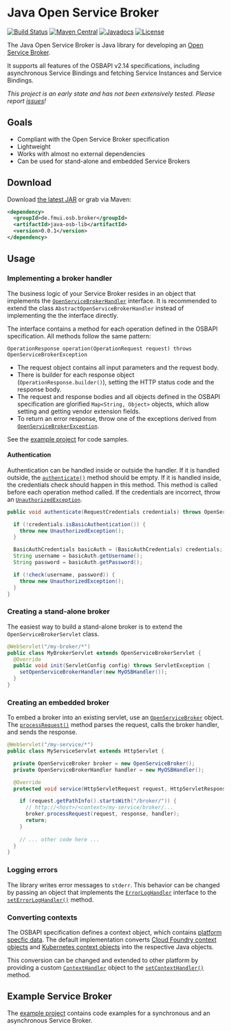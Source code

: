 # Java Open Service Broker

[![Build Status](https://travis-ci.org/fmui/java-osb.svg?branch=master)](https://travis-ci.org/fmui/java-osb)
[![Maven Central](https://img.shields.io/maven-central/v/de.fmui.osb.broker/java-osb-lib.svg?label=Maven%20Central)](https://search.maven.org/search?q=g:%22de.fmui.osb.broker%22%20AND%20a:%22java-osb-lib%22)
[![Javadocs](https://www.javadoc.io/badge/de.fmui.osb.broker/java-osb-lib.svg)](https://www.javadoc.io/doc/de.fmui.osb.broker/java-osb-lib)
[![License](https://img.shields.io/badge/License-Apache%202.0-blue.svg)](https://github.com/fmui/java-osb//blob/master/LICENSE)



The Java Open Service Broker is Java library for developing an [Open Service Broker][osbapi].

It supports all features of the OSBAPI v2.14 specifications, including  asynchronous Service Bindings and fetching Service Instances and Service Bindings.

_This project is an early state and has not been extensively tested. Please report [issues][github-issues]!_

## Goals

* Compliant with the Open Service Broker specification
* Lightweight
* Works with almost no external dependencies
* Can be used for stand-alone and embedded Service Brokers


## Download

Download [the latest JAR](https://search.maven.org/remote_content?g=de.fmui.osb.broker&a=java-osb-lib&v=LATEST) or grab via Maven:
```xml
<dependency>
  <groupId>de.fmui.osb.broker</groupId>
  <artifactId>java-osb-lib</artifactId>
  <version>0.0.1</version>
</dependency>
```

## Usage


### Implementing a broker handler

The business logic of your Service Broker resides in an object that implements the [`OpenServiceBrokerHandler`][javadoc-OpenServiceBrokerHandler] interface. It is recommended to extend the class `AbstractOpenServiceBrokerHandler` instead of implementing the the interface directly.
 
The interface contains a method for each operation defined in the OSBAPI specification. All methods follow the same pattern:

`OperationResponse operation(OperationRequest request) throws OpenServiceBrokerException`

* The request object contains all input parameters and the request body.
* There is builder for each response object (`OperationResponse.builder()`), setting the HTTP status code and the response body.
* The request and response bodies and all objects defined in the OSBAPI specification are glorified `Map<String, Object>` objects, which allow setting and getting vendor extension fields.
* To return an error response, throw one of the exceptions derived from [`OpenServiceBrokerException`][javadoc-OpenServiceBrokerException].

See the [example project][java-osb-examples] for code samples.

#### Authentication

Authentication can be handled inside or outside the handler. If it is handled outside, the [`authenticate()`][javadoc-authenticate] method should be empty. If it is handled inside, the credentials check should happen in this method. This method is called before each operation method called.
If the credentials are incorrect, throw an [`UnauthorizedException`][javadoc-UnauthorizedException].

```java
public void authenticate(RequestCredentials credentials) throws OpenServiceBrokerException {

  if (!credentials.isBasicAuthentication()) {
    throw new UnauthorizedException();
  }

  BasicAuthCredentials basicAuth = (BasicAuthCredentials) credentials;
  String username = basicAuth.getUsername();
  String password = basicAuth.getPassword();

  if (!check(username, password)) {
    throw new UnauthorizedException();
  }
}
```

### Creating a stand-alone broker

The easiest way to build a stand-alone broker is to extend the `OpenServiceBrokerServlet` class.

```java
@WebServlet("/my-broker/*")
public class MyBrokerServlet extends OpenServiceBrokerServlet {
  @Override
  public void init(ServletConfig config) throws ServletException {
    setOpenServiceBrokerHandler(new MyOSBHandler());
  }
}
```

### Creating an embedded broker

To embed a broker into an existing servlet, use an [`OpenServiceBroker`][javadoc-OpenServiceBroker] object. The [`processRequest()`][javadoc-processRequest] method parses the request, calls the broker handler, and sends the response.

```java
@WebServlet("/my-service/*")
public class MyServiceServlet extends HttpServlet {

  private OpenServiceBroker broker = new OpenServiceBroker();
  private OpenServiceBrokerHandler handler = new MyOSBHandler();

  @Override
  protected void service(HttpServletRequest request, HttpServletResponse response) throws ServletException, IOException {

    if (request.getPathInfo().startsWith("/broker/")) {
      // http://<host>/<context>/my-service/broker/...
      broker.processRequest(request, response, handler);
      return;
    } 
    
    // ... other code here ...
  }
}
```

### Logging errors

The library writes error messages to `stderr`. 
This behavior can be changed by passing an object that implements the [`ErrorLogHandler`][javadoc-ErrorLogHandler] interface to the [`setErrorLogHandler()`][javadoc-setErrorLogHandler] method.

### Converting contexts

The OSBAPI specification defines a context object, which contains [platform specfic data](https://github.com/openservicebrokerapi/servicebroker/blob/master/profile.md#context-object).
The default implementation converts [Cloud Foundry context objects](https://github.com/openservicebrokerapi/servicebroker/blob/master/profile.md#cloud-foundry-context-object) and [Kubernetes context objects](https://github.com/openservicebrokerapi/servicebroker/blob/master/profile.md#kubernetes-context-object) into the respective Java objects.

This conversion can be changed and extended to other platform by providing a custom [`ContextHandler`][javadoc-ContextHandler] object to the [`setContextHandler()`][javadoc-setContextHandler] method.

## Example Service Broker

 The [example project][java-osb-examples] contains code examples for a synchronous and an asynchronous Service Broker.

[osbapi]: https://github.com/openservicebrokerapi/servicebroker/
[github-issues]: https://github.com/fmui/java-osb/issues
[java-osb-examples]: https://github.com/fmui/java-osb/tree/master/java-osb-example
[javadoc-OpenServiceBrokerHandler]: https://javadoc.io/page/de.fmui.osb.broker/java-osb-lib/latest/de/fmui/osb/broker/handler/OpenServiceBrokerHandler.html
[javadoc-authenticate]: https://javadoc.io/page/de.fmui.osb.broker/java-osb-lib/latest/de/fmui/osb/broker/handler/OpenServiceBrokerHandler.html#authenticate-de.fmui.osb.broker.RequestCredentials-
[javadoc-OpenServiceBrokerException]: https://javadoc.io/page/de.fmui.osb.broker/java-osb-lib/latest/de/fmui/osb/broker/exceptions/OpenServiceBrokerException.html
[javadoc-UnauthorizedException]: https://javadoc.io/page/de.fmui.osb.broker/java-osb-lib/latest/de/fmui/osb/broker/exceptions/UnauthorizedException.html
[javadoc-OpenServiceBroker]: https://javadoc.io/page/de.fmui.osb.broker/java-osb-lib/latest/de/fmui/osb/broker/OpenServiceBroker.html
[javadoc-processRequest]: https://javadoc.io/page/de.fmui.osb.broker/java-osb-lib/latest/de/fmui/osb/broker/OpenServiceBroker.html#processRequest-javax.servlet.http.HttpServletRequest-javax.servlet.http.HttpServletResponse-de.fmui.osb.broker.handler.OpenServiceBrokerHandler-
[javadoc-ErrorLogHandler]: https://javadoc.io/page/de.fmui.osb.broker/java-osb-lib/latest/de/fmui/osb/broker/handler/ErrorLogHandler.html
[javadoc-setErrorLogHandler]: https://javadoc.io/page/de.fmui.osb.broker/java-osb-lib/latest/de/fmui/osb/broker/OpenServiceBroker.html#setErrorLogHandler-de.fmui.osb.broker.handler.ErrorLogHandler-
[javadoc-ContextHandler]: https://javadoc.io/page/de.fmui.osb.broker/java-osb-lib/latest/de/fmui/osb/broker/handler/ContextHandler.html
[javadoc-setContextHandler]: https://javadoc.io/page/de.fmui.osb.broker/java-osb-lib/latest/de/fmui/osb/broker/OpenServiceBroker.html#setContextHandler-de.fmui.osb.broker.handler.ContextHandler-